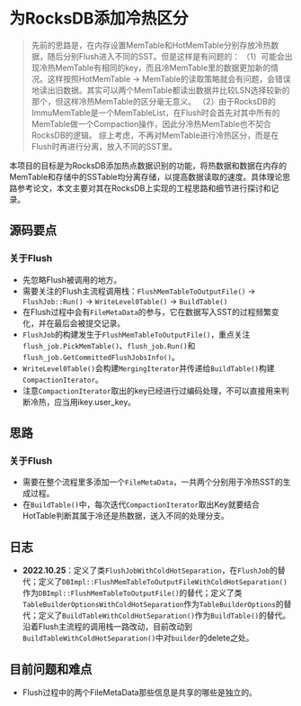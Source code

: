 # 为RocksDB添加冷热区分
> 先前的思路是，在内存设置MemTable和HotMemTable分别存放冷热数据，随后分别Flush进入不同的SST。但是这样是有问题的：
> （1）可能会出现冷热MemTable有相同的key，而且冷MemTable里的数据更加新的情况。这样按照HotMemTable -> MemTable的读取策略就会有问题，会错误地读出旧数据。其实可以两个MemTable都读出数据并比较LSN选择较新的那个，但这样冷热MemTable的区分毫无意义。
> （2）由于RocksDB的ImmuMemTable是一个MemTableList，在Flush时会首先对其中所有的MemTable做一个Compaction操作，因此分冷热MemTable也不契合RocksDB的逻辑。
> 综上考虑，不再对MemTable进行冷热区分，而是在Flush时再进行分离，放入不同的SST里。

本项目的目标是为RocksDB添加热点数据识别的功能，将热数据和数据在内存的MemTable和存储中的SSTable均分离存储，以提高数据读取的速度。具体理论思路参考论文，本文主要对其在RocksDB上实现的工程思路和细节进行探讨和记录。  

## 源码要点
### 关于Flush
- 先忽略Flush被调用的地方。
- 需要关注的Flush主流程调用栈：`FlushMemTableToOutputFile()` -> `FlushJob::Run()` -> `WriteLevel0Table()` -> `BuildTable()`
- 在Flush过程中会有`FileMetaData`的参与，它在数据写入SST的过程频繁变化，并在最后会被提交记录。
- `FlushJob`的构建发生于`FlushMemTableToOutputFile()`，重点关注`flush_job.PickMemTable()`、`flush_job.Run()`和`flush_job.GetCommittedFlushJobsInfo()`。
- `WriteLevel0Table()`会构建`MergingIterator`并传递给`BuildTable()`构建`CompactionIterator`。
- 注意`CompactionIterator`取出的key已经进行过编码处理，不可以直接用来判断冷热，应当用ikey.user_key。

## 思路
### 关于Flush
- 需要在整个流程里多添加一个`FileMetaData`，一共两个分别用于冷热SST的生成过程。
- 在`BuildTable()`中，每次迭代`CompactionIterator`取出Key就要结合HotTable判断其属于冷还是热数据，送入不同的处理分支。

## 日志
- **2022.10.25**：定义了类`FlushJobWithColdHotSeparation`，在`FlushJob`的替代；定义了`DBImpl::FlushMemTableToOutputFileWithColdHotSeparation()`作为`DBImpl::FlushMemTableToOutputFile()`的替代；定义了类`TableBuilderOptionsWithColdHotSeparation`作为`TableBuilderOptions`的替代；定义了`BuildTableWithColdHotSeparation()`作为`BuildTable()`的替代。沿着Flush主流程的调用栈一路改动，目前改动到`BuildTableWithColdHotSeparation()`中对`builder`的delete之处。

## 目前问题和难点
- Flush过程中的两个FileMetaData那些信息是共享的哪些是独立的。